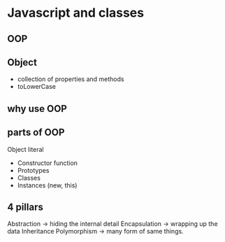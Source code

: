 # Javascript and classes

## OOP

## Object

- collection of properties and methods
- toLowerCase

## why use OOP

## parts of OOP

Object literal

- Constructor function
- Prototypes
- Classes
- Instances (new, this)

## 4 pillars

Abstraction -> hiding the internal detail
Encapsulation -> wrapping up the data
Inheritance
Polymorphism -> many form of same things.

